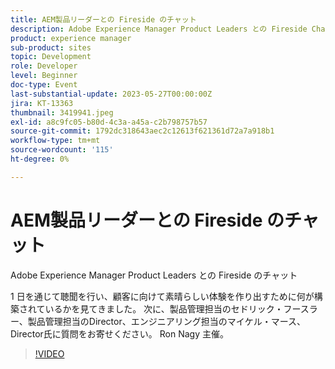 ```yaml
---
title: AEM製品リーダーとの Fireside のチャット
description: Adobe Experience Manager Product Leaders との Fireside Chat 1 日を通じて、顧客に向けて素晴らしい体験を提供するために何が構築されているかを聞き、見てきました。 次に、製品管理担当のセドリック・フースラー、製品管理担当のDirector、エンジニアリング担当のマイケル・マース、Director氏に質問をお寄せください。 Ron Nagy 主催。
product: experience manager
sub-product: sites
topic: Development
role: Developer
level: Beginner
doc-type: Event
last-substantial-update: 2023-05-27T00:00:00Z
jira: KT-13363
thumbnail: 3419941.jpeg
exl-id: a8c9fc05-b80d-4c3a-a45a-c2b798757b57
source-git-commit: 1792dc318643aec2c12613f621361d72a7a918b1
workflow-type: tm+mt
source-wordcount: '115'
ht-degree: 0%

---
```


# AEM製品リーダーとの Fireside のチャット

Adobe Experience Manager Product Leaders との Fireside のチャット

1 日を通じて聴聞を行い、顧客に向けて素晴らしい体験を作り出すために何が構築されているかを見てきました。 次に、製品管理担当のセドリック・フースラー、製品管理担当のDirector、エンジニアリング担当のマイケル・マース、Director氏に質問をお寄せください。 Ron Nagy 主催。

>[!VIDEO](https://video.tv.adobe.com/v/3419941/?learn=on)
